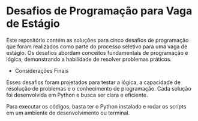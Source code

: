 # Desafios de Programação para Vaga de Estágio

Este repositório contém as soluções para cinco desafios de programação que foram realizados como parte do processo seletivo para uma vaga de estágio. Os desafios abordam conceitos fundamentais de programação e lógica, demonstrando a habilidade de resolver problemas práticos.

- Considerações Finais

Esses desafios foram projetados para testar a lógica, a capacidade de resolução de problemas e o conhecimento de programação. Cada solução foi desenvolvida em Python e busca ser clara e eficiente.

Para executar os códigos, basta ter o Python instalado e rodar os scripts em um ambiente de desenvolvimento ou terminal.